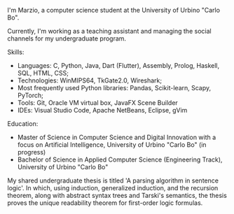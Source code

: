 I'm Marzio, a computer science student at the University of Urbino "Carlo Bo". 

Currently, I'm working as a teaching assistant and managing the social channels for my undergraduate program.

Skills:

- Languages: C, Python, Java, Dart (Flutter), Assembly, Prolog, Haskell, SQL, HTML, CSS;
- Technologies: WinMIPS64, TkGate2.0, Wireshark;
- Most frequently used Python libraries: Pandas, Scikit-learn, Scapy, PyTorch;
- Tools: Git, Oracle VM virtual box, JavaFX Scene Builder
- IDEs: Visual Studio Code, Apache NetBeans, Eclipse, gVim

Education:

- Master of Science in Computer Science and Digital Innovation with a focus on Artificial Intelligence, University of Urbino "Carlo Bo" (in progress)
- Bachelor of Science in Applied Computer Science (Engineering Track), University of Urbino "Carlo Bo"

My shared undergraduate thesis is titled 'A parsing algorithm in sentence logic'. 
In which, using induction, generalized induction, and the recursion theorem, along with abstract syntax trees and Tarski's semantics, the thesis proves the 
unique readability theorem for first-order logic formulas.

<!---
MarxDB/MarxDB is a ✨ special ✨ repository because its `README.md` (this file) appears on your GitHub profile.
You can click the Preview link to take a look at your changes.
--->
